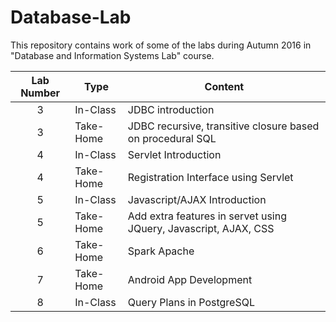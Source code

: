 # Database-Lab

This repository contains work of some of the labs during Autumn 2016 in "Database and Information Systems Lab" course.



| Lab Number | Type |  Content |
|:------:|------|------|
| 3 | In-Class | JDBC introduction |
|3| Take-Home| JDBC recursive, transitive closure based on procedural SQL|
|4| In-Class| Servlet Introduction|
|4| Take-Home| Registration Interface using Servlet|
|5| In-Class| Javascript/AJAX Introduction |
|5| Take-Home| Add extra features in servet using JQuery, Javascript, AJAX, CSS |
|6| Take-Home| Spark Apache |
|7| Take-Home| Android App Development|
|8| In-Class| Query Plans in PostgreSQL|

